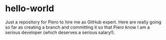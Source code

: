 # hello-world
Just a repository for Piero to hire me as GitHub expert.
Here are really going so far as creating a branch and committing it so that Piero know I am a serious developer (which deserves a serious salary!).
